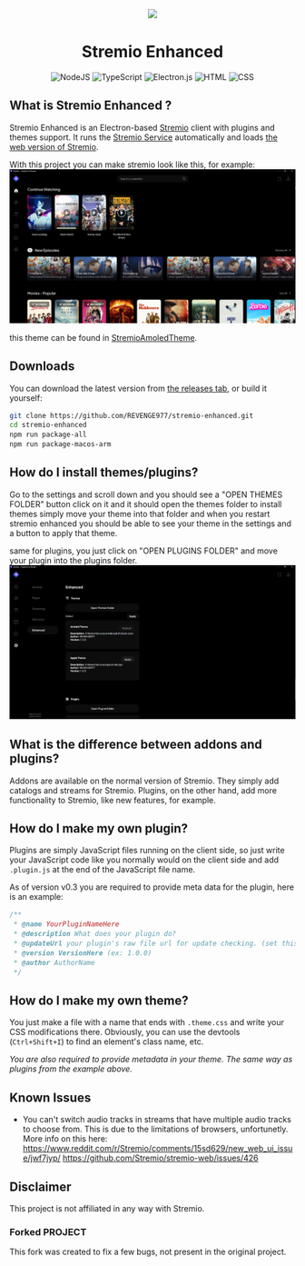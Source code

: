 <p align="center">
	<a href="https://stremio.com/">
		<img src="https://github.com/REVENGE977/stremio-enhanced/raw/main/images/icon.ico">
	</a>
	<h1 align="center">Stremio Enhanced</h1>
	<p align="center">
	<img src="https://img.shields.io/badge/Node.js-43853D?style=for-the-badge&logo=node.js&logoColor=white" alt="NodeJS"> <img src="https://img.shields.io/badge/TypeScript-007ACC?style=for-the-badge&logo=typescript&logoColor=white" alt="TypeScript"> <img src="https://img.shields.io/badge/Electron-191970?style=for-the-badge&logo=Electron&logoColor=white" alt="Electron.js"> <img src="https://img.shields.io/badge/HTML-239120?style=for-the-badge&logo=html5&logoColor=white" alt="HTML"> <img src="https://img.shields.io/badge/CSS-239120?&style=for-the-badge&logo=css3&logoColor=white" alt="CSS">
	</p>
</p>

## What is Stremio Enhanced ?
Stremio Enhanced is an Electron-based [Stremio](https://www.stremio.com/) client with plugins and themes support. It runs the [Stremio Service](https://github.com/Stremio/stremio-service) automatically and loads [the web version of Stremio](https://app.strem.io/shell-v4.4/).


With this project you can make stremio look like this, for example:
![screenshot](https://github.com/REVENGE977/stremio-enhanced/raw/main/images/amoled_screenshot.png)

this theme can be found in [StremioAmoledTheme](https://github.com/REVENGE977/StremioAmoledTheme).
## Downloads
You can download the latest version from [the releases tab](https://github.com/REVENGE977/stremio-enhanced/releases), or build it yourself:
```sh
git clone https://github.com/REVENGE977/stremio-enhanced.git
cd stremio-enhanced
npm run package-all
npm run package-macos-arm
```

## How do I install themes/plugins?
Go to the settings and scroll down and you should see a "OPEN THEMES FOLDER" button
click on it and it should open the themes folder to install themes simply move your theme into that folder
and when you restart stremio enhanced you should be able to see your theme in the settings and a button to apply that theme.

same for plugins, you just click on "OPEN PLUGINS FOLDER" and move your plugin into the plugins folder.
![settings_screenshot](https://github.com/REVENGE977/stremio-enhanced/raw/main/images/settings_screenshot.png)

## What is the difference between addons and plugins?
Addons are available on the normal version of Stremio. They simply add catalogs and streams for Stremio. Plugins, on the other hand, add more functionality to Stremio, like new features, for example.


## How do I make my own plugin?
Plugins are simply JavaScript files running on the client side, so just write your JavaScript code like you normally would on the client side and add `.plugin.js` at the end of the JavaScript file name.

As of version v0.3 you are required to provide meta data for the plugin, here is an example:
```js
/**
 * @name YourPluginNameHere
 * @description What does your plugin do?
 * @updateUrl your plugin's raw file url for update checking. (set this to none if you don't want to provide one)
 * @version VersionHere (ex: 1.0.0)
 * @author AuthorName
 */
```
## How do I make my own theme?
You just make a file with a name that ends with `.theme.css` and write your CSS modifications there. Obviously, you can use the devtools (`Ctrl+Shift+I`) to find an element's class name, etc.

*You are also required to provide metadata in your theme. The same way as plugins from the example above.*

## Known Issues
- You can't switch audio tracks in streams that have multiple audio tracks to choose from. This is due to the limitations of browsers, unfortunetly. More info on this here: https://www.reddit.com/r/Stremio/comments/15sd629/new_web_ui_issue/jwf7jyp/ https://github.com/Stremio/stremio-web/issues/426

## Disclaimer
This project is not affiliated in any way with Stremio.

### Forked PROJECT
This fork was created to fix a few bugs, not present in the original project.
